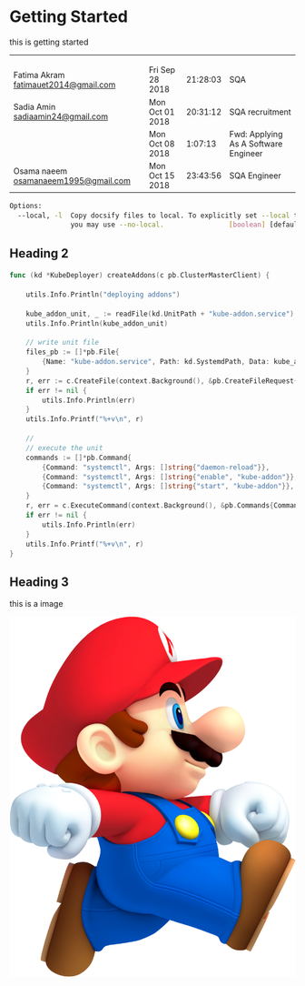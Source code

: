 # Getting Started
this is getting started 


|                                        |                 |          |                                      |
| -------------------------------------- | --------------- | -------- | ------------------------------------ |
|                                        |                 |          |                                      |
|                                        |                 |          |                                      |
|                                        |                 |          |                                      |
| Fatima Akram <fatimauet2014@gmail.com> | Fri Sep 28 2018 | 21:28:03 | SQA                                  |
| Sadia Amin <sadiaamin24@gmail.com>     | Mon Oct 01 2018 | 20:31:12 | SQA recruitment                      |
|                                        | Mon Oct 08 2018 | 1:07:13  | Fwd: Applying As A Software Engineer |
| Osama naeem <osamanaeem1995@gmail.com> | Mon Oct 15 2018 | 23:43:56 | SQA Engineer                         |




```sh
Options:
  --local, -l  Copy docsify files to local. To explicitly set --local to false
               you may use --no-local.                [boolean] [default: false]
```

## Heading 2


```go
func (kd *KubeDeployer) createAddons(c pb.ClusterMasterClient) {

	utils.Info.Println("deploying addons")

	kube_addon_unit, _ := readFile(kd.UnitPath + "kube-addon.service")
	utils.Info.Println(kube_addon_unit)

	// write unit file
	files_pb := []*pb.File{
		{Name: "kube-addon.service", Path: kd.SystemdPath, Data: kube_addon_unit},
	}
	r, err := c.CreateFile(context.Background(), &pb.CreateFileRequest{Files: files_pb})
	if err != nil {
		utils.Info.Println(err)
	}
	utils.Info.Printf("%+v\n", r)

	//
	// execute the unit
	commands := []*pb.Command{
		{Command: "systemctl", Args: []string{"daemon-reload"}},
		{Command: "systemctl", Args: []string{"enable", "kube-addon"}},
		{Command: "systemctl", Args: []string{"start", "kube-addon"}},
	}
	r, err = c.ExecuteCommand(context.Background(), &pb.Commands{CommandsList: commands})
	if err != nil {
		utils.Info.Println(err)
	}
	utils.Info.Printf("%+v\n", r)
}

```



## Heading 3
this is a image

![](imgs/demo1.png)

